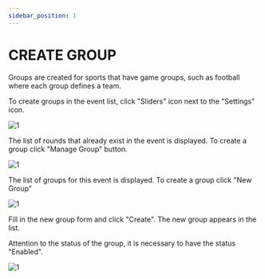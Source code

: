 ```yaml
---
sidebar_position: 1
---
```


# CREATE GROUP

Groups are created for sports that have game groups, such as football where each group defines a team.

To create groups in the event list, click "Sliders" icon next to the "Settings" icon.

![1](/imagens/novogrupo.png)

The list of rounds that already exist in the event is displayed. To create a group click "Manage Group" button.

![1](/imagens/criandogrupo.png)

The list of groups for this event is displayed. To create a group click "New Group"

![1](/imagens/addgrupo.png)

Fill in the new group form and click "Create". The new group appears in the list.

Attention to the status of the group, it is necessary to have the status "Enabled".

![1](/imagens/assets/adicionougrupo.png)
